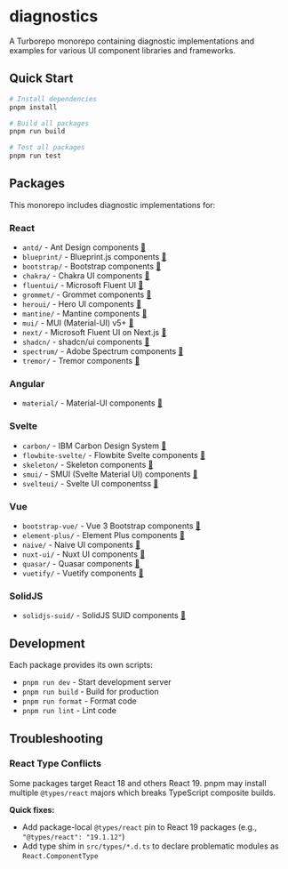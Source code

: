 # diagnostics

A Turborepo monorepo containing diagnostic implementations and examples for various UI component libraries and frameworks.

## Quick Start

```bash
# Install dependencies
pnpm install

# Build all packages
pnpm run build

# Test all packages
pnpm run test
```

## Packages

This monorepo includes diagnostic implementations for:

### React

- `antd/` - Ant Design components [🔗](https://atdiagnostics-antd.onrender.com/)
- `blueprint/` - Blueprint.js components [🔗](https://atdiagnostics-blueprint.onrender.com/)
- `bootstrap/` - Bootstrap components [🔗](https://atdiagnostics-bootstrap.onrender.com/)
- `chakra/` - Chakra UI components [🔗](https://atdiagnostics-chakra.onrender.com/)
- `fluentui/` - Microsoft Fluent UI [🔗](https://atdiagnostics-fluentui.onrender.com/)
- `grommet/` - Grommet components [🔗](https://atdiagnostics-grommet.onrender.com/)
- `heroui/` - Hero UI components [🔗](https://atdiagnostics-heroui.onrender.com/)
- `mantine/` - Mantine components [🔗](https://atdiagnostics-mantine.onrender.com/)
- `mui/` - MUI (Material-UI) v5+ [🔗](https://atdiagnostics-mui.onrender.com/)
- `next/` - Microsoft Fluent UI on Next.js [🔗](https://atdiagnostics-next.onrender.com/)
- `shadcn/` - shadcn/ui components [🔗](https://atdiagnostics-shadcn.onrender.com/)
- `spectrum/` - Adobe Spectrum components [🔗](https://atdiagnostics-spectrum.onrender.com/)
- `tremor/` - Tremor components [🔗](https://atdiagnostics-tremor.onrender.com/)

### Angular

- `material/` - Material-UI components [🔗](https://atdiagnostics-material.onrender.com/)

### Svelte

- `carbon/` - IBM Carbon Design System [🔗](https://atdiagnostics-carbon.onrender.com/)
- `flowbite-svelte/` - Flowbite Svelte components [🔗](https://atdiagnostics-flowbite-svelte.onrender.com/)
- `skeleton/` - Skeleton components [🔗](https://atdiagnostics-skeleton.onrender.com/)
- `smui/` - SMUI (Svelte Material UI) components [🔗](https://atdiagnostics-smui.onrender.com/)
- `svelteui/` - Svelte UI componentss [🔗](https://atdiagnostics-svelteui.onrender.com/)

### Vue

- `bootstrap-vue/` - Vue 3 Bootstrap components [🔗](https://atdiagnostics-bootstrap-vue.onrender.com/)
- `element-plus/` - Element Plus components [🔗](https://atdiagnostics-element-plus.onrender.com/)
- `naive/` - Naive UI components [🔗](https://atdiagnostics-naive.onrender.com/)
- `nuxt-ui/` - Nuxt UI components [🔗](https://atdiagnostics-nuxt-ui.onrender.com/)
- `quasar/` - Quasar components [🔗](https://atdiagnostics-quasar.onrender.com/)
- `vuetify/` - Vuetify components [🔗](https://atdiagnostics-vuetify.onrender.com/)

### SolidJS
- `solidjs-suid/` - SolidJS SUID components [🔗](https://atdiagnostics-solidjs-suid.onrender.com/)

## Development

Each package provides its own scripts:

- `pnpm run dev` - Start development server
- `pnpm run build` - Build for production
- `pnpm run format` - Format code
- `pnpm run lint` - Lint code

## Troubleshooting

### React Type Conflicts

Some packages target React 18 and others React 19. pnpm may install multiple `@types/react` majors which breaks TypeScript composite builds.

**Quick fixes:**

- Add package-local `@types/react` pin to React 19 packages (e.g., `"@types/react": "19.1.12"`)
- Add type shim in `src/types/*.d.ts` to declare problematic modules as `React.ComponentType`
